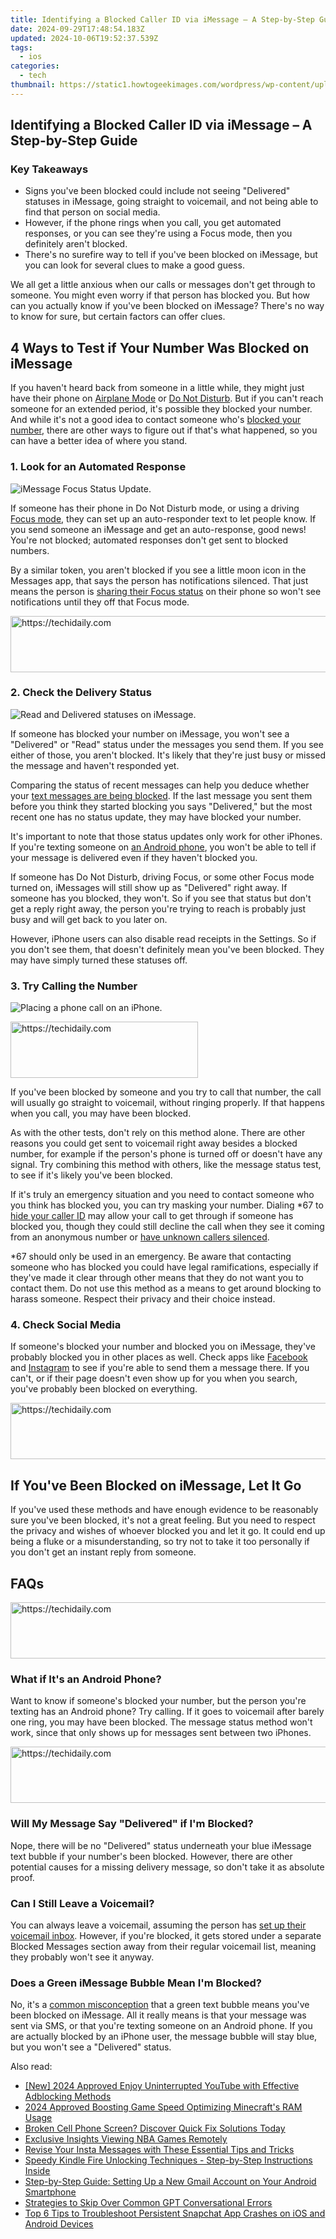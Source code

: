 ```yaml
---
title: Identifying a Blocked Caller ID via iMessage – A Step-by-Step Guide
date: 2024-09-29T17:48:54.183Z
updated: 2024-10-06T19:52:37.539Z
tags:
  - ios
categories:
  - tech
thumbnail: https://static1.howtogeekimages.com/wordpress/wp-content/uploads/2023/05/52763018168_45e618f2da_o.jpg
---
```


## Identifying a Blocked Caller ID via iMessage – A Step-by-Step Guide

### Key Takeaways

* Signs you've been blocked could include not seeing "Delivered" statuses in iMessage, going straight to voicemail, and not being able to find that person on social media.
* However, if the phone rings when you call, you get automated responses, or you can see they're using a Focus mode, then you definitely aren't blocked.
* There's no surefire way to tell if you've been blocked on iMessage, but you can look for several clues to make a good guess.

 We all get a little anxious when our calls or messages don't get through to someone. You might even worry if that person has blocked you. But how can you actually know if you've been blocked on iMessage? There's no way to know for sure, but certain factors can offer clues.

##  4 Ways to Test if Your Number Was Blocked on iMessage

 If you haven't heard back from someone in a little while, they might just have their phone on [Airplane Mode](https://audio-shaping.techidaily.com/updated-in-2024-cutting-edge-audio-tools-for-iphone-and-ipad-enthusiasts/) or [Do Not Disturb](https://instagram-video-recordings.techidaily.com/exploring-the-top-hashtags-for-a-boost-on-ig-for-2024/). But if you can't reach someone for an extended period, it's possible they blocked your number. And while it's not a good idea to contact someone who's [blocked your number](https://technical-tips.techidaily.com/expert-tips-for-fixing-screen-defects-and-eliminating-visible-lines-on-televisions/), there are other ways to figure out if that's what happened, so you can have a better idea of where you stand.

###  1\. Look for an Automated Response

![iMessage Focus Status Update.](https://static1.howtogeekimages.com/wordpress/wp-content/uploads/2024/06/imessage-focus-status-update.png) 

 If someone has their phone in Do Not Disturb mode, or using a driving [Focus mode](https://youtube-clips.techidaily.com/2024-approved-designing-distinctive-denouements/), they can set up an auto-responder text to let people know. If you send someone an iMessage and get an auto-response, good news! You're not blocked; automated responses don't get sent to blocked numbers.

 By a similar token, you aren't blocked if you see a little moon icon in the Messages app, that says the person has notifications silenced. That just means the person is [sharing their Focus status](https://on-screen-recording.techidaily.com/2024-approved-how-to-screen-record-skype-with-obs/) on their phone so won't see notifications until they off that Focus mode.

<!-- affiliate ads begin -->
<a href="https://appsumo.8odi.net/c/5597632/2043597/7443" target="_top" id="2043597">
  <img src="//a.impactradius-go.com/display-ad/7443-2043597" border="0" alt="https://techidaily.com" width="728" height="90"/>
</a>
<img height="0" width="0" src="https://appsumo.8odi.net/i/5597632/2043597/7443" style="position:absolute;visibility:hidden;" border="0" />
<!-- affiliate ads end -->

###  2\. Check the Delivery Status

![Read and Delivered statuses on iMessage.](https://static1.howtogeekimages.com/wordpress/wp-content/uploads/2024/06/read-and-delivered-statuses-on-imessage.png) 

 If someone has blocked your number on iMessage, you won't see a "Delivered" or "Read" status under the messages you send them. If you see either of those, you aren't blocked. It's likely that they're just busy or missed the message and haven't responded yet.

 Comparing the status of recent messages can help you deduce whether your [text messages are being blocked](https://article-helps.techidaily.com/dramatic-lighting-in-hdr-portrait-photography/). If the last message you sent them before you think they started blocking you says "Delivered," but the most recent one has no status update, they may have blocked your number.

 It's important to note that those status updates only work for other iPhones. If you're texting someone on [an Android phone](https://change-location.techidaily.com/in-2024-how-pgsharp-save-you-from-ban-while-spoofing-pokemon-go-on-vivo-s17-pro-drfone-by-drfone-virtual-android/), you won't be able to tell if your message is delivered even if they haven't blocked you.

 If someone has Do Not Disturb, driving Focus, or some other Focus mode turned on, iMessages will still show up as "Delivered" right away. If someone has you blocked, they won't. So if you see that status but don't get a reply right away, the person you're trying to reach is probably just busy and will get back to you later on.

 However, iPhone users can also disable read receipts in the Settings. So if you don't see them, that doesn't definitely mean you've been blocked. They may have simply turned these statuses off.

###  3\. Try Calling the Number

![Placing a phone call on an iPhone.](https://static1.howtogeekimages.com/wordpress/wp-content/uploads/2024/06/placing-a-phone-call-on-an-iphone.png) 

<!-- affiliate ads begin -->
<a href="https://aligracehair.sjv.io/c/5597632/1959759/19272" target="_top" id="1959759">
  <img src="//a.impactradius-go.com/display-ad/19272-1959759" border="0" alt="https://techidaily.com" width="300" height="90"/>
</a>
<img height="0" width="0" src="https://aligracehair.sjv.io/i/5597632/1959759/19272" style="position:absolute;visibility:hidden;" border="0" />
<!-- affiliate ads end -->

 If you've been blocked by someone and you try to call that number, the call will usually go straight to voicemail, without ringing properly. If that happens when you call, you may have been blocked.

 As with the other tests, don't rely on this method alone. There are other reasons you could get sent to voicemail right away besides a blocked number, for example if the person's phone is turned off or doesn't have any signal. Try combining this method with others, like the message status test, to see if it's likely you've been blocked.

 If it's truly an emergency situation and you need to contact someone who you think has blocked you, you can try masking your number. Dialing \*67 to [hide your caller ID](https://some-knowledge.techidaily.com/new-exclusive-listing-of-best-5-sd-cards-for-gopro-hero-cameras/) may allow your call to get through if someone has blocked you, though they could still decline the call when they see it coming from an anonymous number or [have unknown callers silenced](https://twitter-videos.techidaily.com/new-syncing-platforms-for-video-upload/).

 \*67 should only be used in an emergency. Be aware that contacting someone who has blocked you could have legal ramifications, especially if they've made it clear through other means that they do not want you to contact them. Do not use this method as a means to get around blocking to harass someone. Respect their privacy and their choice instead.

###  4\. Check Social Media

 If someone's blocked your number and blocked you on iMessage, they've probably blocked you in other places as well. Check apps like [Facebook](https://digital-screen-recording.techidaily.com/updated-2024-approved-warriors-echoes-celebrating-ghost-of-tsushima-analogues/) and [Instagram](https://unlock-android.techidaily.com/how-to-unlock-tecno-camon-20-phone-with-broken-screen-by-drfone-android/) to see if you're able to send them a message there. If you can't, or if their page doesn't even show up for you when you search, you've probably been blocked on everything.

<!-- affiliate ads begin -->
<a href="https://appsumo.8odi.net/c/5597632/2151858/7443" target="_top" id="2151858">
  <img src="//a.impactradius-go.com/display-ad/7443-2151858" border="0" alt="https://techidaily.com" width="600" height="90"/>
</a>
<img height="0" width="0" src="https://appsumo.8odi.net/i/5597632/2151858/7443" style="position:absolute;visibility:hidden;" border="0" />
<!-- affiliate ads end -->

##  If You've Been Blocked on iMessage, Let It Go

 If you've used these methods and have enough evidence to be reasonably sure you've been blocked, it's not a great feeling. But you need to respect the privacy and wishes of whoever blocked you and let it go. It could end up being a fluke or a misunderstanding, so try not to take it too personally if you don't get an instant reply from someone.

##  FAQs

<!-- affiliate ads begin -->
<a href="https://aligracehair.sjv.io/c/5597632/1975821/19272" target="_top" id="1975821">
  <img src="//a.impactradius-go.com/display-ad/19272-1975821" border="0" alt="https://techidaily.com" width="728" height="90"/>
</a>
<img height="0" width="0" src="https://aligracehair.sjv.io/i/5597632/1975821/19272" style="position:absolute;visibility:hidden;" border="0" />
<!-- affiliate ads end -->

###  What if It's an Android Phone?

 Want to know if someone's blocked your number, but the person you're texting has an Android phone? Try calling. If it goes to voicemail after barely one ring, you may have been blocked. The message status method won't work, since that only shows up for messages sent between two iPhones.

<!-- affiliate ads begin -->
<a href="https://aligracehair.sjv.io/c/5597632/2135361/19272" target="_top" id="2135361">
  <img src="//a.impactradius-go.com/display-ad/19272-2135361" border="0" alt="https://techidaily.com" width="728" height="90"/>
</a>
<img height="0" width="0" src="https://aligracehair.sjv.io/i/5597632/2135361/19272" style="position:absolute;visibility:hidden;" border="0" />
<!-- affiliate ads end -->

###  Will My Message Say "Delivered" if I'm Blocked?

 Nope, there will be no "Delivered" status underneath your blue iMessage text bubble if your number's been blocked. However, there are other potential causes for a missing delivery message, so don't take it as absolute proof.

###  Can I Still Leave a Voicemail?

 You can always leave a voicemail, assuming the person has [set up their voicemail inbox](https://extra-support.techidaily.com/in-2024-maximizing-your-android-game-adventure-with-kinemaster-review/). However, if you're blocked, it gets stored under a separate Blocked Messages section away from their regular voicemail list, meaning they probably won't see it anyway.

###  Does a Green iMessage Bubble Mean I'm Blocked?

 No, it's a [common misconception](https://fake-location.techidaily.com/is-pgsharp-legal-when-you-are-playing-pokemon-on-realme-12plus-5g-drfone-by-drfone-virtual-android/) that a green text bubble means you've been blocked on iMessage. All it really means is that your message was sent via SMS, or that you're texting someone on an Android phone. If you are actually blocked by an iPhone user, the message bubble will stay blue, but you won't see a "Delivered" status.

<ins class="adsbygoogle"
     style="display:block"
     data-ad-format="autorelaxed"
     data-ad-client="ca-pub-7571918770474297"
     data-ad-slot="1223367746"></ins>

<ins class="adsbygoogle"
     style="display:block"
     data-ad-client="ca-pub-7571918770474297"
     data-ad-slot="8358498916"
     data-ad-format="auto"
     data-full-width-responsive="true"></ins>

<span class="atpl-alsoreadstyle">Also read:</span>
<div><ul>
<li><a href="https://facebook-video-share.techidaily.com/new-2024-approved-enjoy-uninterrupted-youtube-with-effective-adblocking-methods/"><u>[New] 2024 Approved Enjoy Uninterrupted YouTube with Effective Adblocking Methods</u></a></li>
<li><a href="https://screen-mirroring-recording.techidaily.com/2024-approved-boosting-game-speed-optimizing-minecrafts-ram-usage/"><u>2024 Approved Boosting Game Speed Optimizing Minecraft's RAM Usage</u></a></li>
<li><a href="https://os-tips.techidaily.com/1723620244835-broken-cell-phone-screen-discover-quick-fix-solutions-today/"><u>Broken Cell Phone Screen? Discover Quick Fix Solutions Today</u></a></li>
<li><a href="https://extra-hints.techidaily.com/exclusive-insights-viewing-nba-games-remotely/"><u>Exclusive Insights Viewing NBA Games Remotely</u></a></li>
<li><a href="https://techno-recovery.techidaily.com/revise-your-insta-messages-with-these-essential-tips-and-tricks/"><u>Revise Your Insta Messages with These Essential Tips and Tricks</u></a></li>
<li><a href="https://os-tips.techidaily.com/1723620245085-speedy-kindle-fire-unlocking-techniques-step-by-step-instructions-inside/"><u>Speedy Kindle Fire Unlocking Techniques - Step-by-Step Instructions Inside</u></a></li>
<li><a href="https://os-tips.techidaily.com/step-by-step-guide-setting-up-a-new-gmail-account-on-your-android-smartphone/"><u>Step-by-Step Guide: Setting Up a New Gmail Account on Your Android Smartphone</u></a></li>
<li><a href="https://tech-savvy.techidaily.com/strategies-to-skip-over-common-gpt-conversational-errors/"><u>Strategies to Skip Over Common GPT Conversational Errors</u></a></li>
<li><a href="https://os-tips.techidaily.com/top-6-tips-to-troubleshoot-persistent-snapchat-app-crashes-on-ios-and-android-devices/"><u>Top 6 Tips to Troubleshoot Persistent Snapchat App Crashes on iOS and Android Devices</u></a></li>
</ul></div>

